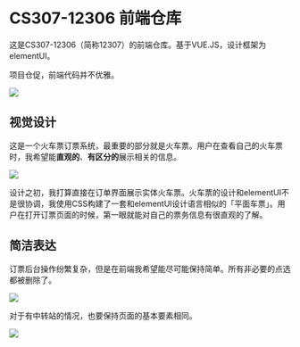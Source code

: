 # CS307-12306 前端仓库

这是CS307-12306（简称12307）的前端仓库。基于VUE.JS，设计框架为elementUI。

项目仓促，前端代码并不优雅。

![](https://i.loli.net/2020/05/16/XxgMzAQ5PKuU3dV.png)




## 视觉设计

这是一个火车票订票系统，最重要的部分就是火车票。用户在查看自己的火车票时，我希望能**直观的**、**有区分的**展示相关的信息。

![](https://i.loli.net/2020/05/16/qCg2RWoUm17pfuB.png)

设计之初，我打算直接在订单界面展示实体火车票。火车票的设计和elementUI不是很协调，我使用CSS构建了一套和elementUI设计语言相似的「平面车票」。用户在打开订票页面的时候，第一眼就能对自己的票务信息有很直观的了解。



## 简洁表达

订票后台操作纷繁复杂，但是在前端我希望能尽可能保持简单。所有非必要的点选都被删除了。

![](https://i.loli.net/2020/05/16/id2b1xHZWXm54jE.png)

对于有中转站的情况，也要保持页面的基本要素相同。

![](https://i.loli.net/2020/05/16/nhfM4EBcaqZ3Ybt.png)

